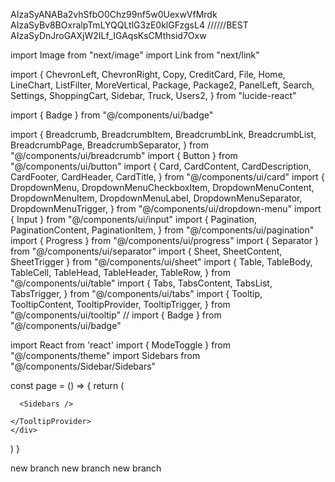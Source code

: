 AIzaSyANABa2vhSfbO0Chz99nf5w0UexwVfMrdk
AIzaSyBv8BOxralpTmLYQQLtlG3zE0klGFzgsL4 //////BEST
AIzaSyDnJroGAXjW2ILf_IGAqsKsCMthsid7Oxw


import Image from "next/image"
import Link from "next/link"

import {
  ChevronLeft,
  ChevronRight,
  Copy,
  CreditCard,
  File,
  Home,
  LineChart,
  ListFilter,
  MoreVertical,
  Package,
  Package2,
  PanelLeft,
  Search,
  Settings,
  ShoppingCart,
  Sidebar,
  Truck,
  Users2,
} from "lucide-react"

import { Badge } from "@/components/ui/badge"



import {
  Breadcrumb,
  BreadcrumbItem,
  BreadcrumbLink,
  BreadcrumbList,
  BreadcrumbPage,
  BreadcrumbSeparator,
} from "@/components/ui/breadcrumb"
import { Button } from "@/components/ui/button"
import {
  Card,
  CardContent,
  CardDescription,
  CardFooter,
  CardHeader,
  CardTitle,
} from "@/components/ui/card"
import {
  DropdownMenu,
  DropdownMenuCheckboxItem,
  DropdownMenuContent,
  DropdownMenuItem,
  DropdownMenuLabel,
  DropdownMenuSeparator,
  DropdownMenuTrigger,
} from "@/components/ui/dropdown-menu"
import { Input } from "@/components/ui/input"
import {
  Pagination,
  PaginationContent,
  PaginationItem,
} from "@/components/ui/pagination"
import { Progress } from "@/components/ui/progress"
import { Separator } from "@/components/ui/separator"
import { Sheet, SheetContent, SheetTrigger } from "@/components/ui/sheet"
import {
  Table,
  TableBody,
  TableCell,
  TableHead,
  TableHeader,
  TableRow,
} from "@/components/ui/table"
import {
  Tabs,
  TabsContent,
  TabsList,
  TabsTrigger,
} from "@/components/ui/tabs"
import {
  Tooltip,
  TooltipContent,
  TooltipProvider,
  TooltipTrigger,
} from "@/components/ui/tooltip"
// import { Badge } from "@/components/ui/badge"



import React from 'react'
import { ModeToggle } from "@/components/theme"
import Sidebars from "@/components/Sidebar/Sidebars"


const page = () => {
  return (
    <div >
      <TooltipProvider >
        
      <Sidebars />
    
    </TooltipProvider>
    </div>
  )
}

<!-- export default page -->
new branch
new branch
new branch

